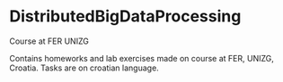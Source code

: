# DistributedBigDataProcessing
Course at FER UNIZG

Contains homeworks and lab exercises made on course at FER, UNIZG, Croatia.
Tasks are on croatian language.
